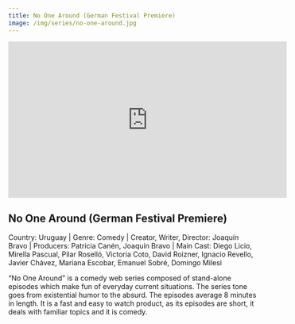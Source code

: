 ```yaml
---
title: No One Around (German Festival Premiere)
image: /img/series/no-one-around.jpg
---
```

<iframe width="560" height="315" src="https://player.vimeo.com/video/919759541?h=4ec8f563b2" frameborder="0" allow="accelerometer; autoplay; encrypted-media; gyroscope; picture-in-picture" allowfullscreen></iframe>

## No One Around (German Festival Premiere)
Country: Uruguay | Genre: Comedy | Creator, Writer, Director: Joaquín Bravo | Producers: Patricia Canén, Joaquín Bravo | Main Cast: Diego Licio, Mirella Pascual, Pilar Roselló, Victoria Coto, David Roizner, Ignacio Revello, Javier Chávez, Mariana Escobar, Emanuel Sobré, Domingo Milesi

“No One Around” is a comedy web series composed of stand-alone episodes which make fun of everyday current situations. The series tone goes from existential humor to the absurd. The episodes average 8 minutes in length. It is a fast and easy to watch product, as its episodes are short, it deals with familiar topics and it is comedy.
